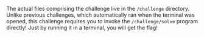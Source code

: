 The actual files comprising the challenge live in the `/challenge` directory.
Unlike previous challenges, which automatically ran when the terminal was opened, this challenge requires you to invoke the `/challenge/solve` program directly!
Just by running it in a terminal, you will get the flag!
